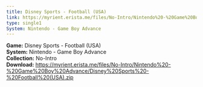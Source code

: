 ```yaml
---
title: Disney Sports - Football (USA)
link: https://myrient.erista.me/files/No-Intro/Nintendo%20-%20Game%20Boy%20Advance/Disney%20Sports%20-%20Football%20(USA).zip
type: single1
System: Nintendo - Game Boy Advance
---
```

<b>Game:</b> Disney Sports - Football (USA)<br>
<b>System:</b> Nintendo - Game Boy Advance<br>
<b>Collection:</b> No-Intro<br>
<b>Download:</b> https://myrient.erista.me/files/No-Intro/Nintendo%20-%20Game%20Boy%20Advance/Disney%20Sports%20-%20Football%20(USA).zip